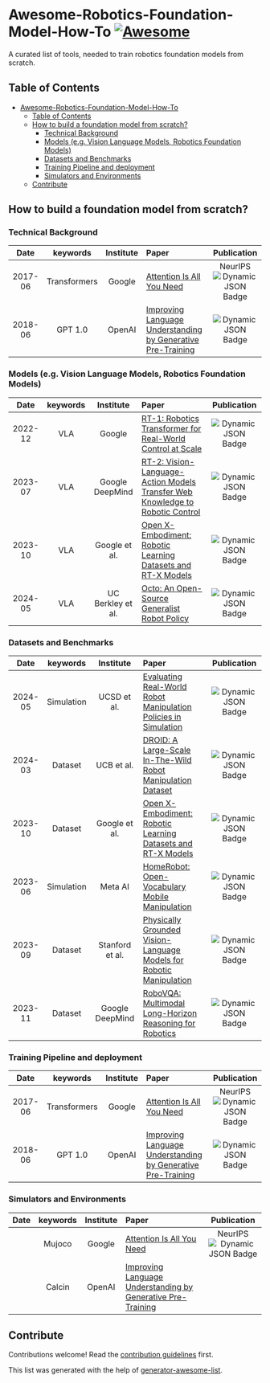 # Awesome-Robotics-Foundation-Model-How-To [![Awesome](https://awesome.re/badge.svg)](https://awesome.re)

A curated list of tools, needed to train robotics foundation models from scratch.


## Table of Contents

- [Awesome-Robotics-Foundation-Model-How-To ](#awesome-robotics-foundation-model-how-to-)
  - [Table of Contents](#table-of-contents)
  - [How to build a foundation model from scratch?](#how-to-build-a-foundation-model-from-scratch)
    - [Technical Background](#technical-background)
    - [Models (e.g. Vision Language Models, Robotics Foundation Models)](#models-eg-vision-language-models-robotics-foundation-models)
    - [Datasets and Benchmarks](#datasets-and-benchmarks)
    - [Training Pipeline and deployment](#training-pipeline-and-deployment)
    - [Simulators and Environments](#simulators-and-environments)
  - [Contribute](#contribute)


## How to build a foundation model from scratch?

### Technical Background

|  Date  |       keywords       |    Institute    | Paper                                                                                                                                                                               | Publication |
| :-----: | :------------------: | :--------------: | :---------------------------------------------------------------------------------------------------------------------------------------------------------------------------------- | :---------: |
| 2017-06 |     Transformers     |      Google      | [Attention Is All You Need](https://arxiv.org/pdf/1706.03762.pdf)                                                                                                                      |   NeurIPS<br>  ![Dynamic JSON Badge](https://img.shields.io/badge/dynamic/json?url=https%3A%2F%2Fapi.semanticscholar.org%2Fgraph%2Fv1%2Fpaper%2F204e3073870fae3d05bcbc2f6a8e263d9b72e776%3Ffields%3DcitationCount&query=%24.citationCount&label=citation) |
| 2018-06 |       GPT 1.0       |      OpenAI      | [Improving Language Understanding by Generative Pre-Training](https://www.cs.ubc.ca/~amuham01/LING530/papers/radford2018improving.pdf)                                                 |  ![Dynamic JSON Badge](https://img.shields.io/badge/dynamic/json?url=https%3A%2F%2Fapi.semanticscholar.org%2Fgraph%2Fv1%2Fpaper%2Fcd18800a0fe0b668a1cc19f2ec95b5003d0a5035%3Ffields%3DcitationCount&query=%24.citationCount&label=citation)          |

### Models (e.g. Vision Language Models, Robotics Foundation Models)

|  Date  |       keywords       |    Institute    | Paper                                                                                                                                                                               | Publication |
| :-----: | :------------------: | :--------------: | :---------------------------------------------------------------------------------------------------------------------------------------------------------------------------------- | :---------: |
| 2022-12 |     VLA     |      Google      | [RT-1: Robotics Transformer for Real-World Control at Scale](https://arxiv.org/abs/2212.06817)                                                                                                                      |   ![Dynamic JSON Badge](https://img.shields.io/badge/dynamic/json?url=https%3A%2F%2Fapi.semanticscholar.org%2Fgraph%2Fv1%2Fpaper%2Ffd1cf28a2b8caf2fe29af5e7fa9191cecfedf84d%3Ffields%3DcitationCount&query=%24.citationCount&label=citation) |
| 2023-07 |     VLA     |      Google DeepMind      | [RT-2: Vision-Language-Action Models Transfer Web Knowledge to Robotic Control](https://arxiv.org/abs/2307.15818)                                                                                                                      |   ![Dynamic JSON Badge](https://img.shields.io/badge/dynamic/json?url=https%3A%2F%2Fapi.semanticscholar.org%2Fgraph%2Fv1%2Fpaper%2F38939304bb760473141c2aca0305e44fbe04e6e8%3Ffields%3DcitationCount&query=%24.citationCount&label=citation) |
| 2023-10 |     VLA     |      Google et al.      | [Open X-Embodiment: Robotic Learning Datasets and RT-X Models](https://arxiv.org/abs/2310.08864)                                                                                                                      |   ![Dynamic JSON Badge](https://img.shields.io/badge/dynamic/json?url=https%3A%2F%2Fapi.semanticscholar.org%2Fgraph%2Fv1%2Fpaper%2Fef7d31137ef06c5be8c2824ecc5af6ce3358cc8f%3Ffields%3DcitationCount&query=%24.citationCount&label=Citations) |
| 2024-05 |     VLA     |      UC Berkley et al.      | [Octo: An Open-Source Generalist Robot Policy](https://arxiv.org/abs/2310.08864)                                                                                                                      |   ![Dynamic JSON Badge](https://img.shields.io/badge/dynamic/json?url=https%3A%2F%2Fapi.semanticscholar.org%2Fgraph%2Fv1%2Fpaper%2F1d2753d74025e7a71594506623be81f18b073adb%3Ffields%3DcitationCount&query=%24.citationCount&label=Citations) |


### Datasets and Benchmarks

|  Date  |       keywords       |    Institute    | Paper                                                                                                                                                                               | Publication |
| :-----: | :------------------: | :--------------: | :---------------------------------------------------------------------------------------------------------------------------------------------------------------------------------- | :---------: |
| 2024-05 |     Simulation     |      UCSD et al.      | [Evaluating Real-World Robot Manipulation Policies in Simulation](https://arxiv.org/pdf/2405.05941)                                                                                                                      |   ![Dynamic JSON Badge](https://img.shields.io/badge/dynamic/json?url=https%3A%2F%2Fapi.semanticscholar.org%2Fgraph%2Fv1%2Fpaper%2F202cc3fcea588cee37ffabcb0b5e145567109a66%3Ffields%3DcitationCount&query=%24.citationCount&label=Citations) |
| 2024-03 |     Dataset     |      UCB et al.      | [DROID: A Large-Scale In-The-Wild Robot Manipulation Dataset](https://arxiv.org/abs/2403.12945)                                                                                                                      |   ![Dynamic JSON Badge](https://img.shields.io/badge/dynamic/json?url=https%3A%2F%2Fapi.semanticscholar.org%2Fgraph%2Fv1%2Fpaper%2Fee5070fe52fd17da9a89d3f342fb07cc9ae51afe%3Ffields%3DcitationCount&query=%24.citationCount&label=Citations) |
| 2023-10 |     Dataset     |     Google et al.      | [Open X-Embodiment: Robotic Learning Datasets and RT-X Models](https://arxiv.org/abs/2310.08864)                                                                                                                      |   ![Dynamic JSON Badge](https://img.shields.io/badge/dynamic/json?url=https%3A%2F%2Fapi.semanticscholar.org%2Fgraph%2Fv1%2Fpaper%2Fef7d31137ef06c5be8c2824ecc5af6ce3358cc8f%3Ffields%3DcitationCount&query=%24.citationCount&label=Citations) |
| 2023-06 |     Simulation     |   Meta AI      | [HomeRobot: Open-Vocabulary Mobile Manipulation](https://arxiv.org/abs/2306.11565)                                                                                                                      |   ![Dynamic JSON Badge](https://img.shields.io/badge/dynamic/json?url=https%3A%2F%2Fapi.semanticscholar.org%2Fgraph%2Fv1%2Fpaper%2F3b0c02955e88f5862e61b560c7f70ba8cf235b1d%3Ffields%3DcitationCount&query=%24.citationCount&label=Citations) |
| 2023-09 |     Dataset     |   Stanford et al.     | [Physically Grounded Vision-Language Models for Robotic Manipulation](https://arxiv.org/abs/2309.02561)                                                                                                                      |   ![Dynamic JSON Badge](https://img.shields.io/badge/dynamic/json?url=https%3A%2F%2Fapi.semanticscholar.org%2Fgraph%2Fv1%2Fpaper%2F316f980cfd2e217234386166a46eb080bf027cdd%3Ffields%3DcitationCount&query=%24.citationCount&label=Citations) |
| 2023-11 |     Dataset     |   Google DeepMind     | [RoboVQA: Multimodal Long-Horizon Reasoning for Robotics](https://arxiv.org/abs/2311.00899)                                                                                                                      |   ![Dynamic JSON Badge](https://img.shields.io/badge/dynamic/json?url=https%3A%2F%2Fapi.semanticscholar.org%2Fgraph%2Fv1%2Fpaper%2F0b47356f17aea1de66e39e5f182a105c96af8dd3%3Ffields%3DcitationCount&query=%24.citationCount&label=Citations) |

### Training Pipeline and deployment
|  Date  |       keywords       |    Institute    | Paper                                                                                                                                                                               | Publication |
| :-----: | :------------------: | :--------------: | :---------------------------------------------------------------------------------------------------------------------------------------------------------------------------------- | :---------: |
| 2017-06 |     Transformers     |      Google      | [Attention Is All You Need](https://arxiv.org/pdf/1706.03762.pdf)                                                                                                                      |   NeurIPS<br>  ![Dynamic JSON Badge](https://img.shields.io/badge/dynamic/json?url=https%3A%2F%2Fapi.semanticscholar.org%2Fgraph%2Fv1%2Fpaper%2F204e3073870fae3d05bcbc2f6a8e263d9b72e776%3Ffields%3DcitationCount&query=%24.citationCount&label=citation) |
| 2018-06 |       GPT 1.0       |      OpenAI      | [Improving Language Understanding by Generative Pre-Training](https://www.cs.ubc.ca/~amuham01/LING530/papers/radford2018improving.pdf)                                                 |  ![Dynamic JSON Badge](https://img.shields.io/badge/dynamic/json?url=https%3A%2F%2Fapi.semanticscholar.org%2Fgraph%2Fv1%2Fpaper%2Fcd18800a0fe0b668a1cc19f2ec95b5003d0a5035%3Ffields%3DcitationCount&query=%24.citationCount&label=citation)          |

### Simulators and Environments

|  Date  |       keywords       |    Institute    | Paper                                                                                                                                                                               | Publication |
| :-----: | :------------------: | :--------------: | :---------------------------------------------------------------------------------------------------------------------------------------------------------------------------------- | :---------: |
|  |     Mujoco     |      Google      | [Attention Is All You Need](https://arxiv.org/pdf/1706.03762.pdf)                                                                                                                      |   NeurIPS<br>  ![Dynamic JSON Badge](https://img.shields.io/badge/dynamic/json?url=https%3A%2F%2Fapi.semanticscholar.org%2Fgraph%2Fv1%2Fpaper%2F204e3073870fae3d05bcbc2f6a8e263d9b72e776%3Ffields%3DcitationCount&query=%24.citationCount&label=citation) |
| |       Calcin       |      OpenAI      | [Improving Language Understanding by Generative Pre-Training](https://www.cs.ubc.ca/~amuham01/LING530/papers/radford2018improving.pdf)                                                 |   |


## Contribute

Contributions welcome! Read the [contribution guidelines](contributing.md) first.

This list was generated with the help of [generator-awesome-list](https://github.com/dar5hak/generator-awesome-list).

